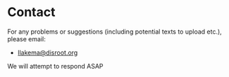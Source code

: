 # Contact
For any problems or suggestions (including potential texts to upload etc.), please email:
- llakema@disroot.org

We will attempt to respond ASAP 